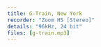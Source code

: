 ```yaml
---
title: G-Train, New York
recorder: "Zoom H5 [Stereo]"
details: "96kHz, 24 bit"
files: [g-train.mp3]
---
```


